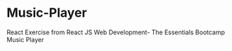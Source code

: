 # Music-Player

React Exercise from React JS Web Development- The Essentials Bootcamp
Music Player 
